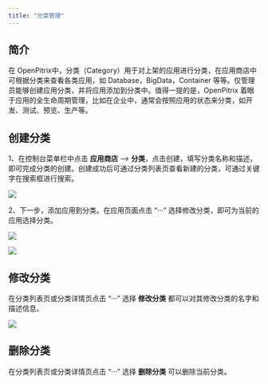 ```yaml
---
title: "分类管理"
---
```


## 简介

在 OpenPitrix中，分类（Category）用于对上架的应用进行分类，在应用商店中可根据分类来查看各类应用，如 Database，BigData，Container 等等。仅管理员能够创建应用分类，并将应用添加到分类中。值得一提的是，OpenPitrix 着眼于应用的全生命周期管理，比如在企业中，通常会按照应用的状态来分类，如开发、测试、预览、生产等。

## 创建分类

1、在控制台菜单栏中点击 **应用商店** —> **分类**，点击创建，填写分类名称和描述，即可完成分类的创建。创建成功后可通过分类列表页查看新建的分类，可通过关键字在搜索框进行搜索。

![](/create_category.png)

2、下一步，添加应用到分类。在应用页面点击 “···” 选择修改分类，即可为当前的应用选择分类。

![](/category_add.png)

![](/update_category.png)

## 修改分类

在分类列表页或分类详情页点击 “···” 选择 **修改分类** 都可以对其修改分类的名字和描述信息。

![](/modify_category.png)

## 删除分类

在分类列表页或分类详情页点击 “···” 选择 **删除分类** 可以删除当前分类。